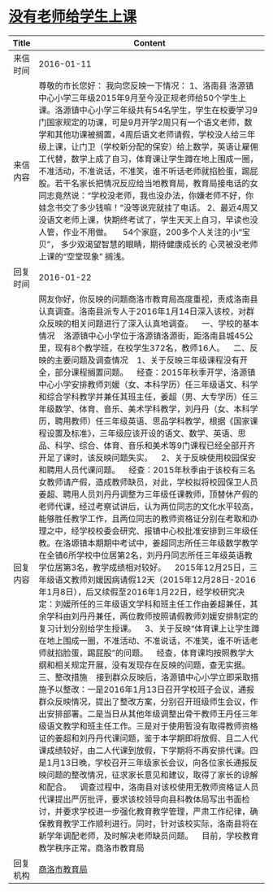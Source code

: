 # [没有老师给学生上课](http://www.shangluo.gov.cn/zmhd/ldxxxx.jsp?urltype=leadermail.LeaderMailContentUrl&wbtreeid=1112&leadermailid=3463)

| Title |                                                                                                                                                                                                                                                                                                                                                                                                                                                                                                                                                                                                                                                                 Content                                                                                                                                                                                                                                                                                                                                                                                                                                                                                                                                                                                                                                                                 |
|:-----:|-----------------------------------------------------------------------------------------------------------------------------------------------------------------------------------------------------------------------------------------------------------------------------------------------------------------------------------------------------------------------------------------------------------------------------------------------------------------------------------------------------------------------------------------------------------------------------------------------------------------------------------------------------------------------------------------------------------------------------------------------------------------------------------------------------------------------------------------------------------------------------------------------------------------------------------------------------------------------------------------------------------------------------------------------------------------------------------------------------------------------------------------------------------------------------------------------------------------------------------------------------------------------------------------------------------------------------------------|
| 来信时间  | 2016-01-11                                                                                                                                                                                                                                                                                                                                                                                                                                                                                                                                                                                                                                                                                                                                                                                                                                                                                                                                                                                                                                                                                                                                                                                                                                                                                                                              |
| 来信内容  | 尊敬的市长您好： 我向您反映一下情况： 1、洛南县 洛源镇中心小学三年级2015年9月至今没正规老师给50个学生上课。洛源镇中心小学三年级共有54名学生，学生在校要学习9门国家规定的功课，可是9月开学2周只有一个语文老师，数学和其他功课被搁置，4周后语文老师请假，学校没人给三年级上课，让门卫（学校新分配的保安）给上数学，英语让雇佣工代替，数学上成了自习，体育课让学生蹲在地上围成一圈，不准活动，不准说话，不准笑，谁不听话老师就掐脸蛋，踢屁股。若干名家长把情况反应给当地教育局，教育局接电话的女同志竟然说：“学校没老师，我也没办法，你嫌老师不好，你娃念书交了多少钱嘛！”没等说完就挂了电话。 2、最近4周又没语文老师上课，快期终考试了，学生天天上自习，早读也没人管，作业不用做。     54个家庭，200多个人关注的小“宝贝”， 多少双渴望智慧的眼睛，期待健康成长的 心灵被没老师上课的“空堂现象” 搁浅。                                                                                                                                                                                                                                                                                                                                                                                                                                                                                                                                                                                                                                                                                                                                                                                                                                                                                                                    |
| 回复时间  | 2016-01-22                                                                                                                                                                                                                                                                                                                                                                                                                                                                                                                                                                                                                                                                                                                                                                                                                                                                                                                                                                                                                                                                                                                                                                                                                                                                                                                              |
| 回复内容  | 网友你好，你反映的问题商洛市教育局高度重视，责成洛南县认真调查。洛南县派专人于2016年1月14日深入该校，对群众反映的相关问题进行了深入认真地调查。    一、学校的基本情况    洛源镇中心小学位于洛源镇洛源街，距洛南县城45公里，现有8个教学班，在校学生372名，教师16人。    二、反映的主要问题及调查情况    1、关于反映三年级课程没有开全，部分课程搁置问题。    经查：2015年秋季开学，洛源镇中心小学安排教师刘媛（女、本科学历）任三年级语文、科学和综合学科教学并兼任其班主任，姜超（男、大专学历）任三年级数学、体育、音乐、美术学科教学，刘丹丹（女、本科学历，聘用教师）任三年级英语、思品学科教学，根据《国家课程设置及标准》，三年级应该开设的语文、数学、英语、思品、科学、综合、体育、音乐和美术等9门课程已经全部开齐开足了课时，该反映问题失实。    2、关于反映使用校园保安和聘用人员代课问题。    经查：2015年秋季由于该校有三名女教师请产假，造成教师缺员，对此，学校拟将校园保卫人员姜超、聘用人员刘丹丹调整为三年级任课教师，顶替休产假的老师代课，经过考察试讲后，认为两位同志的文化水平较高，能够胜任教学工作，且两位同志的教师资格证分别在考取和办理之中，经学校校委会研究、报镇中心校批准安排到三年级任教。在洛塬镇本期期中考试中，姜超同志所任三年级数学教学在全镇6所学校中位居第2名，刘丹丹同志所任三年级英语教学位居第3名，教学成绩相对较好。    2015年12月25日，三年级语文教师刘媛因病请假12天（2015年12月28日-2016年1月8日），后又续假至2016年1月22日，经学校研究决定：刘媛所任的三年级语文学科和班主任工作由姜超兼任，其余学科由刘丹丹兼任，两位教师按照请假教师刘媛安排制定的复习计划分别给学生授课。    3、关于反映“体育课上让学生蹲在地上围成一圈，不准活动、不准说话，不准笑，谁不听话老师就掐脸蛋，踢屁股”的问题。    经查，体育课均按照教学大纲和相关规定开展，没有发现存在反映的问题，查无实据。    三、整改措施    接到群众反映后，洛源镇中心小学立即采取措施予以整改：一是2016年1月13日召开学校班子会议，通报群众反映情况，提出了整改方案，分别召开班级师生会议，作出安排部署。二是当日从其他年级调整出骨干教师王丹任三年级语文教学和班主任工作。三是对于使用暂没有取得教师资格证的姜超和刘丹丹代课问题，鉴于本学期即将放假、且二人代课成绩较好，由二人代课到放假，下学期将不再安排代课。四是1月13日晚，学校召开三年级家长会议，向各位家长通报反映问题的整改情况，征求家长意见和建议，取得了家长的谅解和配合。    调查过程中，洛南县对该校使用无教师资格证人员代课提出严厉批评，要求该校领导向县科教体局写出书面检讨，并要求学校进一步强化教育教学管理，严肃工作纪律，确保教育教学工作顺利进行。同时，针对该校实际，洛南县将在新学年调配老师，及时解决老师缺员问题。    目前，学校教育教学秩序正常。商洛市教育局 |
| 回复机构  | [商洛市教育局](../../category/agencies/商洛市教育局.md)                                                                                                                                                                                                                                                                                                                                                                                                                                                                                                                                                                                                                                                                                                                                                                                                                                                                                                                                                                                                                                                                                                                                                                                                                                                                                             |